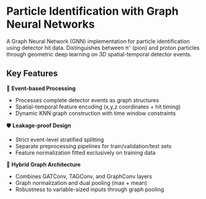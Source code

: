 # Particle Identification with Graph Neural Networks

A Graph Neural Network (GNN) implementation for particle identification using detector hit data. Distinguishes between π⁻ (pion) and proton particles through geometric deep learning on 3D spatial-temporal detector events.

## Key Features

🔭 **Event-based Processing**  
- Processes complete detector events as graph structures
- Spatial-temporal feature encoding (x,y,z coordinates + hit timing)
- Dynamic KNN graph construction with time window constraints

🛡️ **Leakage-proof Design**  
- Strict event-level stratified splitting
- Separate preprocessing pipelines for train/validation/test sets
- Feature normalization fitted exclusively on training data

🧠 **Hybrid Graph Architecture**  
- Combines GATConv, TAGConv, and GraphConv layers
- Graph normalization and dual pooling (max + mean)
- Robustness to variable-sized inputs through graph pooling
